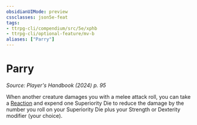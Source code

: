 ```yaml
---
obsidianUIMode: preview
cssclasses: json5e-feat
tags:
- ttrpg-cli/compendium/src/5e/xphb
- ttrpg-cli/optional-feature/mv-b
aliases: ["Parry"]
---
```

# Parry
*Source: Player's Handbook (2024) p. 95*  

When another creature damages you with a melee attack roll, you can take a [Reaction](3-Compendium/rules/variant-rules/reaction-xphb.md) and expend one Superiority Die to reduce the damage by the number you roll on your Superiority Die plus your Strength or Dexterity modifier (your choice).
